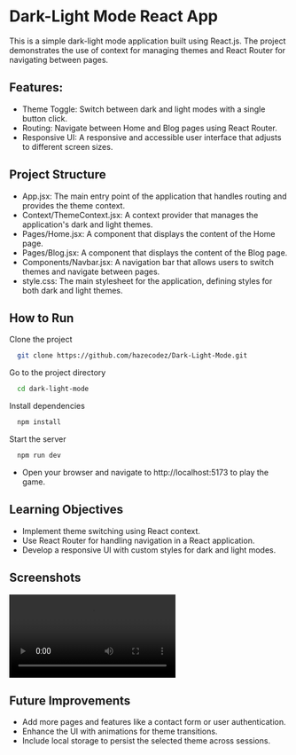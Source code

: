 # Dark-Light Mode React App

This is a simple dark-light mode application built using React.js. The project demonstrates the use of context for managing themes and React Router for navigating between pages.

## Features:

- Theme Toggle: Switch between dark and light modes with a single button click.
- Routing: Navigate between Home and Blog pages using React Router.
- Responsive UI: A responsive and accessible user interface that adjusts to different screen sizes.

## Project Structure

- App.jsx: The main entry point of the application that handles routing and provides the theme context.
- Context/ThemeContext.jsx: A context provider that manages the application's dark and light themes.
- Pages/Home.jsx: A component that displays the content of the Home page.
- Pages/Blog.jsx: A component that displays the content of the Blog page.
- Components/Navbar.jsx: A navigation bar that allows users to switch themes and navigate between pages.
- style.css: The main stylesheet for the application, defining styles for both dark and light themes.

## How to Run

Clone the project

```bash
  git clone https://github.com/hazecodez/Dark-Light-Mode.git
```

Go to the project directory

```bash
  cd dark-light-mode
```

Install dependencies

```bash
  npm install
```

Start the server

```bash
  npm run dev
```

- Open your browser and navigate to http://localhost:5173 to play the game.

## Learning Objectives

- Implement theme switching using React context.
- Use React Router for handling navigation in a React application.
- Develop a responsive UI with custom styles for dark and light modes.

## Screenshots

![App Screenshot](/public/video.webm)

## Future Improvements

- Add more pages and features like a contact form or user authentication.
- Enhance the UI with animations for theme transitions.
- Include local storage to persist the selected theme across sessions.
